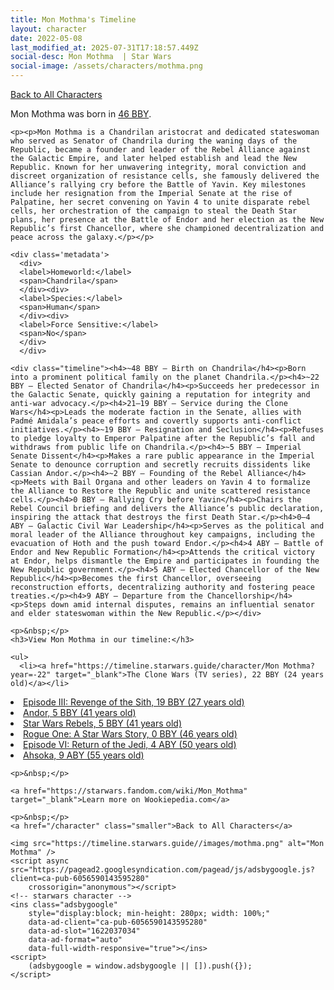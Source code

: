 ```yaml
---
title: Mon Mothma's Timeline
layout: character
date: 2022-05-08
last_modified_at: 2025-07-31T17:18:57.449Z
social-desc: Mon Mothma  | Star Wars
social-image: /assets/characters/mothma.png
---
```

<a href="/character" class="smaller">Back to All Characters</a>

<div class="character-profile container">
  <div class="col-10">
    <p>
    Mon Mothma             was born in <a href="https://timeline.starwars.guide/character/Mon Mothma?year=-46" target="_blank">46 BBY</a>.
    </p>

    <p><p>Mon Mothma is a Chandrilan aristocrat and dedicated stateswoman who served as Senator of Chandrila during the waning days of the Republic, became a founder and leader of the Rebel Alliance against the Galactic Empire, and later helped establish and lead the New Republic. Known for her unwavering integrity, moral conviction and discreet organization of resistance cells, she famously delivered the Alliance’s rallying cry before the Battle of Yavin. Key milestones include her resignation from the Imperial Senate at the rise of Palpatine, her secret convening on Yavin 4 to unite disparate rebel cells, her orchestration of the campaign to steal the Death Star plans, her presence at the Battle of Endor and her election as the New Republic’s first Chancellor, where she championed decentralization and peace across the galaxy.</p></p>
    
    <div class='metadata'>
      <div>
      <label>Homeworld:</label>
      <span>Chandrila</span>
      </div><div>
      <label>Species:</label>
      <span>Human</span>
      </div><div>
      <label>Force Sensitive:</label>
      <span>No</span>
      </div>
      </div>

    <div class="timeline"><h4>~48 BBY – Birth on Chandrila</h4><p>Born into a prominent political family on the planet Chandrila.</p><h4>~22 BBY – Elected Senator of Chandrila</h4><p>Succeeds her predecessor in the Galactic Senate, quickly gaining a reputation for integrity and anti-war advocacy.</p><h4>21–19 BBY – Service during the Clone Wars</h4><p>Leads the moderate faction in the Senate, allies with Padmé Amidala’s peace efforts and covertly supports anti-conflict initiatives.</p><h4>~19 BBY – Resignation and Seclusion</h4><p>Refuses to pledge loyalty to Emperor Palpatine after the Republic’s fall and withdraws from public life on Chandrila.</p><h4>~5 BBY – Imperial Senate Dissent</h4><p>Makes a rare public appearance in the Imperial Senate to denounce corruption and secretly recruits dissidents like Cassian Andor.</p><h4>~2 BBY – Founding of the Rebel Alliance</h4><p>Meets with Bail Organa and other leaders on Yavin 4 to formalize the Alliance to Restore the Republic and unite scattered resistance cells.</p><h4>0 BBY – Rallying Cry before Yavin</h4><p>Chairs the Rebel Council briefing and delivers the Alliance’s public declaration, inspiring the attack that destroys the first Death Star.</p><h4>0–4 ABY – Galactic Civil War Leadership</h4><p>Serves as the political and moral leader of the Alliance throughout key campaigns, including the evacuation of Hoth and the push toward Endor.</p><h4>4 ABY – Battle of Endor and New Republic Formation</h4><p>Attends the critical victory at Endor, helps dismantle the Empire and participates in founding the New Republic government.</p><h4>5 ABY – Elected Chancellor of the New Republic</h4><p>Becomes the first Chancellor, overseeing reconstruction efforts, decentralizing authority and fostering peace treaties.</p><h4>9 ABY – Departure from the Chancellorship</h4><p>Steps down amid internal disputes, remains an influential senator and elder stateswoman within the New Republic.</p></div>
    
    <p>&nbsp;</p>
    <h3>View Mon Mothma in our timeline:</h3>

    <ul>
      <li><a href="https://timeline.starwars.guide/character/Mon Mothma?year=-22" target="_blank">The Clone Wars (TV series), 22 BBY (24 years old)</a></li>
  <li><a href="https://timeline.starwars.guide/character/Mon Mothma?year=-19" target="_blank">Episode III: Revenge of the Sith, 19 BBY (27 years old)</a></li>
  <li><a href="https://timeline.starwars.guide/character/Mon Mothma?year=-5" target="_blank">Andor, 5 BBY (41 years old)</a></li>
  <li><a href="https://timeline.starwars.guide/character/Mon Mothma?year=-5" target="_blank">Star Wars Rebels, 5 BBY (41 years old)</a></li>
  <li><a href="https://timeline.starwars.guide/character/Mon Mothma?year=0" target="_blank">Rogue One: A Star Wars Story, 0 BBY (46 years old)</a></li>
  <li><a href="https://timeline.starwars.guide/character/Mon Mothma?year=4" target="_blank">Episode VI: Return of the Jedi, 4 ABY (50 years old)</a></li>
  <li><a href="https://timeline.starwars.guide/character/Mon Mothma?year=9" target="_blank">Ahsoka, 9 ABY (55 years old)</a></li>
    </ul>

    <p>&nbsp;</p>

    <a href="https://starwars.fandom.com/wiki/Mon_Mothma" target="_blank">Learn more on Wookiepedia.com</a>

    <p>&nbsp;</p>
    <a href="/character" class="smaller">Back to All Characters</a>
  </div>
  <div class="character_image col-2">
    
    <img src="https://timeline.starwars.guide//images/mothma.png" alt="Mon Mothma" />
    <script async src="https://pagead2.googlesyndication.com/pagead/js/adsbygoogle.js?client=ca-pub-6056590143595280"
        crossorigin="anonymous"></script>
    <!-- starwars character -->
    <ins class="adsbygoogle"
        style="display:block; min-height: 280px; width: 100%;"
        data-ad-client="ca-pub-6056590143595280"
        data-ad-slot="1622037034"
        data-ad-format="auto"
        data-full-width-responsive="true"></ins>
    <script>
        (adsbygoogle = window.adsbygoogle || []).push({});
    </script>
  </div>
</div>
